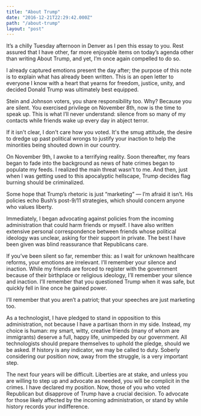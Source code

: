 ```yaml
---
title: "About Trump"
date: "2016-12-21T22:29:42.000Z"
path: "/about-trump"
layout: "post"
---
```

It’s a chilly Tuesday afternoon in Denver as I pen this essay to you. Rest assured that I have other, far more enjoyable items on today’s agenda other than writing About Trump, and yet, I’m once again compelled to do so.

I already captured emotions present the day after; the purpose of this note is to explain what has already been written. This is an open letter to everyone I know with a heart that yearns for freedom, justice, unity, and decided Donald Trump was ultimately best equipped.

Stein and Johnson voters, you share responsibility too. Why? Because you are silent. You exercised privilege on November 8th, now is the time to speak up. This is what I’ll never understand: silence from so many of my contacts while friends wake up every day in abject terror.

If it isn't clear, I don't care how you voted. It's the smug attitude, the
desire to dredge up past political wrongs to justify your inaction to help the
minorities being shouted down in our country.

On November 9th, I awoke to a terrifying reality. Soon thereafter, my fears began to fade into the background as news of hate crimes began to populate my feeds. I realized the main threat wasn't to me. And then, just when I was getting used to this apocalyptic hellscape, Trump decides flag burning should be criminalized.

Some hope that Trump’s rhetoric is just “marketing” — I’m afraid it isn’t. His policies echo Bush’s post-9/11 strategies, which should concern anyone who values liberty.

Immediately, I began advocating against policies from the incoming administration that could harm friends or myself. I have also written extensive personal correspondence between friends whose political ideology was unclear, asking for their support in private. The best I have been given was blind reassurance that Republicans care.

If you’ve been silent so far, remember this: as I wait for unknown healthcare reforms, your emotions are irrelevant. I’ll remember your silence and inaction. While my friends are forced to register with the government because of their birthplace or religious ideology, I’ll remember your silence and inaction. I’ll remember that you questioned Trump when it was safe, but quickly fell in line once he gained power.

I’ll remember that you aren’t a patriot; that your speeches are just marketing too.

As a technologist, I have pledged to stand in opposition to this administration, not because I have a partisan thorn in my side. Instead, my choice is human: my smart, witty, creative friends (many of whom are immigrants) deserve a full, happy life, unimpeded by our government. All technologists should prepare themselves to uphold the pledge, should we be asked. If history is any indicator, we may be called to duty. Soberly considering our position now, away from the struggle, is a very important step.

The next four years will be difficult. Liberties are at stake, and unless you are willing to step up and advocate as needed, you will be complicit in the crimes. I have declared my position. Now, those of you who voted Republican but disapprove of Trump have a crucial decision. To advocate for those likely affected by the incoming administration, or stand by while history records your indifference.
